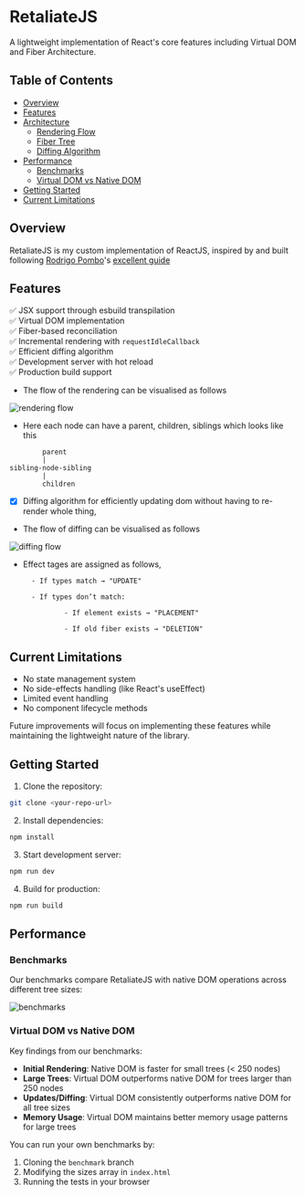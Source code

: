 # RetaliateJS

A lightweight implementation of React's core features including Virtual DOM and Fiber Architecture.

## Table of Contents
- [Overview](#overview)
- [Features](#features)
- [Architecture](#architecture)
  - [Rendering Flow](#rendering-flow)
  - [Fiber Tree](#fiber-tree)
  - [Diffing Algorithm](#diffing-algorithm)
- [Performance](#performance)
  - [Benchmarks](#benchmarks)
  - [Virtual DOM vs Native DOM](#virtual-dom-vs-native-dom)
- [Getting Started](#getting-started)
- [Current Limitations](#current-limitations)

## Overview

RetaliateJS is my custom implementation of ReactJS, inspired by and built following [Rodrigo Pombo](https://twitter.com/pomber)'s [excellent guide](https://pomb.us/build-your-own-react/)

## Features

✅ JSX support through esbuild transpilation  
✅ Virtual DOM implementation  
✅ Fiber-based reconciliation  
✅ Incremental rendering with `requestIdleCallback`  
✅ Efficient diffing algorithm  
✅ Development server with hot reload  
✅ Production build support

- The flow of the rendering can be visualised as follows

![rendering flow](./rendering.png)

- Here each node can have a parent, children, siblings which looks like this

```
        parent
        |
sibling-node-sibling
        |
        children
```

- [x] Diffing algorithm for efficiently updating dom without having to re-render whole thing,

- The flow of diffing can be visualised as follows

![diffing flow](./diffing.png)

- Effect tages are assigned as follows,

        - If types match → "UPDATE"

        - If types don’t match:

                - If element exists → "PLACEMENT"

                - If old fiber exists → "DELETION"

## Current Limitations

- No state management system
- No side-effects handling (like React's useEffect)
- Limited event handling
- No component lifecycle methods

Future improvements will focus on implementing these features while maintaining the lightweight nature of the library.

## Getting Started

1. Clone the repository:
```bash
git clone <your-repo-url>
```

2. Install dependencies:
```bash
npm install
```

3. Start development server:
```bash
npm run dev
```

4. Build for production:
```bash
npm run build
```


## Performance

### Benchmarks
Our benchmarks compare RetaliateJS with native DOM operations across different tree sizes:

![benchmarks](./benchmarks.png)

### Virtual DOM vs Native DOM
Key findings from our benchmarks:

- **Initial Rendering**: Native DOM is faster for small trees (< 250 nodes)
- **Large Trees**: Virtual DOM outperforms native DOM for trees larger than 250 nodes
- **Updates/Diffing**: Virtual DOM consistently outperforms native DOM for all tree sizes
- **Memory Usage**: Virtual DOM maintains better memory usage patterns for large trees

You can run your own benchmarks by:
1. Cloning the `benchmark` branch
2. Modifying the sizes array in `index.html`
3. Running the tests in your browser
